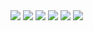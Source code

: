 <img src="banner1.jpg">
<img src="banner2.jpg">
<img src="banner2.jpg">
<img src="banner4.jpg">
<img src="logo.png">
<img src="barrapesquisa.png">
